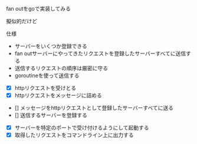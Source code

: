 fan outをgoで実装してみる

擬似的だけど

仕様
- サーバーをいくつか登録できる
- fan outサーバーにやってきたリクエストを登録したサーバーすべてに送信する
- 送信するリクエストの順序は厳密に守る
- goroutineを使って送信する

- [x] httpリクエストを受けとる
- [x] httpリクエストをメッセージに詰める
- [] メッセージをhttpリクエストとして登録したサーバーすべてに送る
- [] 送信するサーバーを登録する

- [x] サーバーを特定のポートで受け付けるようにして起動する
- [x] 取得したリクエストをコマンドライン上に出力する